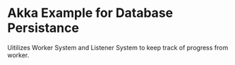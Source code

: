 Akka Example for Database Persistance
=====================================

Uitilizes Worker System and Listener System to keep track of progress from worker.
